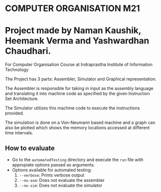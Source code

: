 # COMPUTER ORGANISATION M21 

# Project made by Naman Kaushik, Heemank Verma and Yashwardhan Chaudhari.
For Computer Organisation Course at Indraprastha Institute of Information Technology

The Project has 3 parts: Assembler, Simulator and Graphical representation.

The Assembler is responsible for taking in input as the assembly language and translating it into machine code as specified by the given Instruction Set Architecture.

The Simulator utilizes this machine code to execute the instructions provided. 

The simulation is done on a Von-Neumann based machine and a graph can also be plotted which shows the memory locations accessed at different time intervals.

## How to evaluate
* Go to the `automatedTesting` directory and execute the `run` file with appropiate options passed as arguments.
* Options available for automated testing:
	1. `--verbose`: Prints verbose output
	2. `--no-asm`: Does not evaluate the assembler
	3. `--no-sim`: Does not evaluate the simulator
